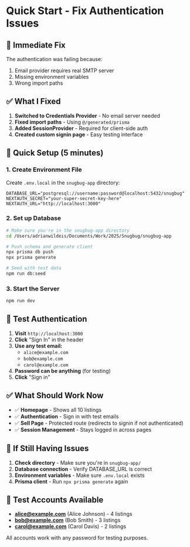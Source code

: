 # Quick Start - Fix Authentication Issues

## 🚨 Immediate Fix

The authentication was failing because:
1. Email provider requires real SMTP server
2. Missing environment variables
3. Wrong import paths

## ✅ What I Fixed

1. **Switched to Credentials Provider** - No email server needed
2. **Fixed import paths** - Using `@/generated/prisma`
3. **Added SessionProvider** - Required for client-side auth
4. **Created custom signin page** - Easy testing interface

## 🚀 Quick Setup (5 minutes)

### 1. Create Environment File
Create `.env.local` in the `snugbug-app` directory:

```env
DATABASE_URL="postgresql://username:password@localhost:5432/snugbug"
NEXTAUTH_SECRET="your-super-secret-key-here"
NEXTAUTH_URL="http://localhost:3000"
```

### 2. Set up Database
```bash
# Make sure you're in the snugbug-app directory
cd /Users/adrianwildeis/Documents/Work/2025/Snugbug/snugbug-app

# Push schema and generate client
npx prisma db push
npx prisma generate

# Seed with test data
npm run db:seed
```

### 3. Start the Server
```bash
npm run dev
```

## 🧪 Test Authentication

1. **Visit** `http://localhost:3000`
2. **Click** "Sign In" in the header
3. **Use any test email:**
   - `alice@example.com`
   - `bob@example.com` 
   - `carol@example.com`
4. **Password can be anything** (for testing)
5. **Click** "Sign in"

## ✅ What Should Work Now

- ✅ **Homepage** - Shows all 10 listings
- ✅ **Authentication** - Sign in with test emails
- ✅ **Sell Page** - Protected route (redirects to signin if not authenticated)
- ✅ **Session Management** - Stays logged in across pages

## 🔧 If Still Having Issues

1. **Check directory** - Make sure you're in `snugbug-app/`
2. **Database connection** - Verify DATABASE_URL is correct
3. **Environment variables** - Make sure `.env.local` exists
4. **Prisma client** - Run `npx prisma generate` again

## 📧 Test Accounts Available

- **alice@example.com** (Alice Johnson) - 4 listings
- **bob@example.com** (Bob Smith) - 3 listings
- **carol@example.com** (Carol Davis) - 2 listings

All accounts work with any password for testing purposes. 